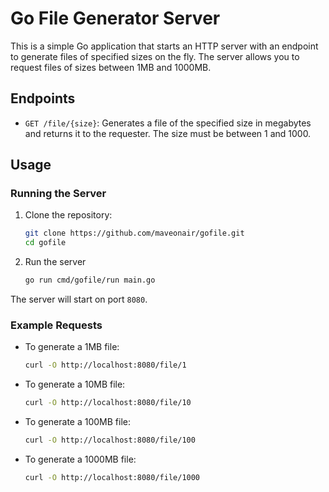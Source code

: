 # Go File Generator Server

This is a simple Go application that starts an HTTP server with an endpoint to generate files of specified sizes on the fly. The server allows you to request files of sizes between 1MB and 1000MB.

## Endpoints

- `GET /file/{size}`: Generates a file of the specified size in megabytes and returns it to the requester. The size must be between 1 and 1000.

## Usage

### Running the Server

1. Clone the repository:

   ```sh
   git clone https://github.com/maveonair/gofile.git
   cd gofile
   ```

2. Run the server

   ```sh
   go run cmd/gofile/run main.go
   ```

The server will start on port `8080`.

### Example Requests

- To generate a 1MB file:

  ```sh
  curl -O http://localhost:8080/file/1
  ```

- To generate a 10MB file:

  ```sh
  curl -O http://localhost:8080/file/10
  ```

- To generate a 100MB file:

  ```sh
  curl -O http://localhost:8080/file/100
  ```

- To generate a 1000MB file:
  ```sh
  curl -O http://localhost:8080/file/1000
  ```
